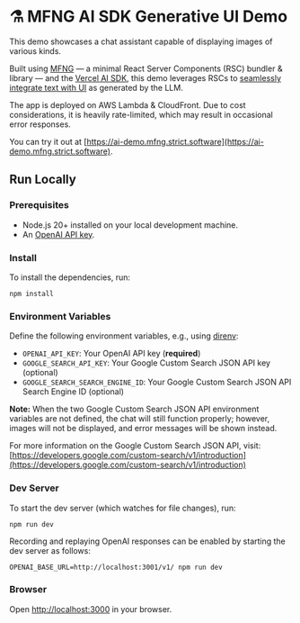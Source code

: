 # ⚗️ MFNG AI SDK Generative UI Demo

This demo showcases a chat assistant capable of displaying images of various
kinds.

Built using [MFNG](https://github.com/unstubbable/mfng/) — a minimal React
Server Components (RSC) bundler & library — and the
[Vercel AI SDK](https://sdk.vercel.ai/docs), this demo leverages RSCs to
[seamlessly integrate text with UI](https://sdk.vercel.ai/docs/concepts/ai-rsc)
as generated by the LLM.

The app is deployed on AWS Lambda & CloudFront. Due to cost considerations, it
is heavily rate-limited, which may result in occasional error responses.

You can try it out at
[https://ai-demo.mfng.strict.software](https://ai-demo.mfng.strict.software).

## Run Locally

### Prerequisites

- Node.js 20+ installed on your local development machine.
- An [OpenAI API key](https://platform.openai.com/account/api-keys).

### Install

To install the dependencies, run:

```
npm install
```

### Environment Variables

Define the following environment variables, e.g., using
[direnv](https://direnv.net):

- `OPENAI_API_KEY`: Your OpenAI API key (**required**)
- `GOOGLE_SEARCH_API_KEY`: Your Google Custom Search JSON API key (optional)
- `GOOGLE_SEARCH_SEARCH_ENGINE_ID`: Your Google Custom Search JSON API Search
  Engine ID (optional)

**Note:** When the two Google Custom Search JSON API environment variables are
not defined, the chat will still function properly; however, images will not be
displayed, and error messages will be shown instead.

For more information on the Google Custom Search JSON API, visit:
[https://developers.google.com/custom-search/v1/introduction](https://developers.google.com/custom-search/v1/introduction)

### Dev Server

To start the dev server (which watches for file changes), run:

```
npm run dev
```

Recording and replaying OpenAI responses can be enabled by starting the dev
server as follows:

```
OPENAI_BASE_URL=http://localhost:3001/v1/ npm run dev
```

### Browser

Open [http://localhost:3000](http://localhost:3000) in your browser.
